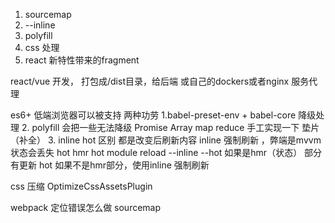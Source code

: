 1. sourcemap
2. --inline
3. polyfill
4. css 处理
5. react 新特性带来的fragment


react/vue 开发， 打包成/dist目录，给后端 或自己的dockers或者nginx 服务代理

es6+ 低端浏览器可以被支持
两种功劳 1.babel-preset-env + babel-core 降级处理
2. polyfill 会把一些无法降级 Promise Array map reduce 手工实现一下  垫片（补全）
3. inline hot 区别
   都是改变后刷新内容  inline 强制刷新 ，弊端是mvvm状态会丢失 
   hot  hmr hot module reload --inline --hot 如果是hmr（状态） 部分有更新 hot
   如果不是hmr部分，使用inline 强制刷新

css 压缩 OptimizeCssAssetsPlugin

webpack 定位错误怎么做  sourcemap